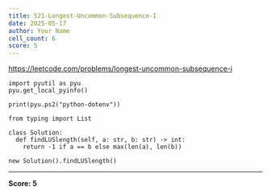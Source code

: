 ```yaml
---
title: 521-Longest-Uncommon-Subsequence-I
date: 2025-05-17
author: Your Name
cell_count: 6
score: 5
---
```


https://leetcode.com/problems/longest-uncommon-subsequence-i


```
import pyutil as pyu
pyu.get_local_pyinfo()
```


```
print(pyu.ps2("python-dotenv"))
```


```
from typing import List
```


```
class Solution:
  def findLUSlength(self, a: str, b: str) -> int:
    return -1 if a == b else max(len(a), len(b))
```


```
new Solution().findLUSlength()
```


---
**Score: 5**